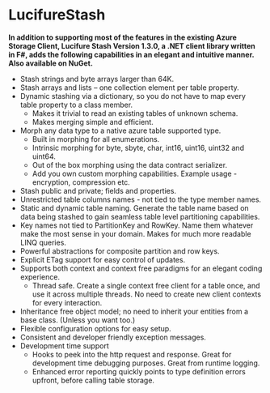 # LucifureStash

**In addition to supporting most of the features in the existing Azure Storage Client, Lucifure Stash Version 1.3.0,  a .NET client library written in F#, adds the following capabilities in an elegant and intuitive manner. Also available on NuGet.**

* Stash strings and byte arrays larger than 64K.
* Stash arrays and lists – one collection element per table property.
* Dynamic stashing via a dictionary, so you do not have to map every table property to a class member.
   * Makes it trivial to read an existing tables of unknown schema.
   * Makes merging simple and efficient.   
* Morph any data type to a native azure table supported type.
  * Built in morphing for all enumerations.
  * Intrinsic morphing for byte, sbyte, char, int16, uint16, uint32 and uint64.
  * Out of the box morphing using the data contract serializer.
  * Add you own custom morphing capabilities. Example usage - encryption, compression etc.
* Stash public and private; fields and properties.  
* Unrestricted table columns names - not tied to the type member names.
* Static and dynamic table naming. Generate the table name based on data being stashed to gain seamless  table level partitioning capabilities.
* Key names not tied to PartitionKey and RowKey. Name them whatever make the most sense in your domain.  Makes for much more readable LINQ queries.
* Powerful abstractions for composite partition and row keys.  
* Explicit ETag support for easy control of updates.
* Supports both context and context free paradigms for an elegant coding experience. 
  * Thread safe. Create a single context free client for a table once, and use it across multiple threads. No need to  create new client contexts for every interaction.
* Inheritance free object model; no need to inherit your entities from a base class. (Unless you want too.)
* Flexible configuration options for easy setup.
* Consistent and developer friendly exception messages.
* Development time support
  * Hooks to peek into the http request and response. Great for development time debugging purposes.  Great from runtime logging. 
  * Enhanced error reporting quickly points to type definition errors upfront, before calling table storage.
 
